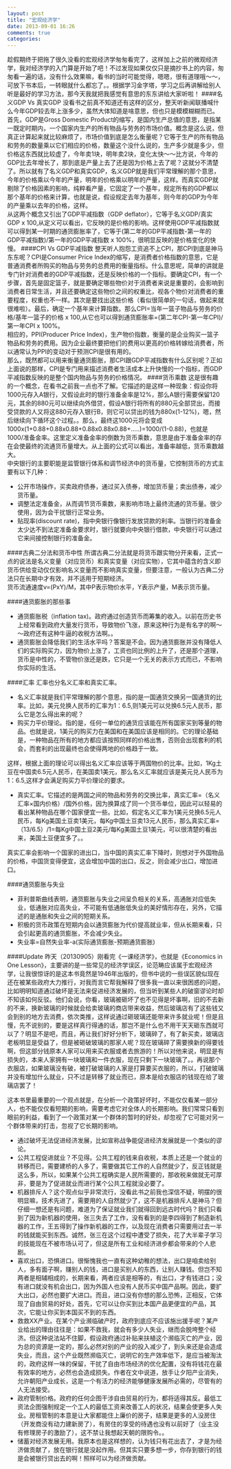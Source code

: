 ```yaml
---
layout: post
title: "宏观经济学"
date: 2013-09-01 16:26
comments: true
categories: 
---
```


趁假期终于把拖了很久没看的宏观经济学匆匆看完了，这样加上之前的微观经济学，我对经济学的入门算是开始了吧！不过发现如果仅仅只是摘抄书上的内容，匆匆看一遍的话，没有什么效果嘛，看书的当时可能觉得，嗯嗯，很有道理哦～～，可放下书本后，一转眼就什么都忘了。。根据学习金字塔，学习之后再讲解给别人听是最好的学习方法，那今天我就把我感觉有意思的东东讲给大家听啦！
####名义GDP Vs 真实GDP
没看书之前真不知道还有这样的区分，整天听新闻联播喊什么今年GDP较去年上涨多少，虽然大体知道是啥意思，但也只是模模糊糊而已。首先，GDP是Gross Domestic Product的缩写，是国内生产总值的意思，是指某一既定时期内，一个国家内生产的所有物品与劳务的市场价值。概念是这么说，但真正计算起来就比较麻烦了，市场价值到底是怎么衡量呢？它等于生产的所有物品和劳务的数量乘以它们相应的价格，数量这个没什么说的，生产多少就是多少，但价格这东西就比较虚了，今年卖1块，明年卖2块，变化太快～～比方说，今年的GDP比去年增长了，那到底是产量上去了还是因为价格上去了呢？这就分不清楚了。所以就有了名义GDP和真实GDP，名义GDP就是我们平常理解的那个意思，今年的价格乘以今年的产量，明年的价格乘以明年的产量，这样。而真实GDP就剔除了价格因素的影响，纯粹看产量，它固定了一个基年，规定所有的GDP都以那个基年的价格来计算，也就是说，假设规定去年为基年，则今年的GDP为今年的产量乘以去年的价格，这样。    
从这两个概念又引出了GDP平减指数（GDP deflator），它等于名义GDP/真实GDP x 100,从定义可以看出，它反映的是价格的影响。这样使用GDP平减指数就可以得到某一时期的通货膨胀率了，它等于(第二年的GDP平减指数-第一年的GDP平减指数)/第一年的GDP平减指数 x 100%，很明显反映的是价格变化的快慢。
####CPI Vs GDP平减指数
整天听人抱怨工资追不上CPI，那CPI到底是神马东东呢？CPI是Consumer Price Index的缩写，是消费者价格指数的意思，它是普通消费者所购买的物品与劳务的总费用的衡量指标。什么意思呢，简单的讲就是专门针对消费者的GDP平减指数，还是反映价格的一个指标。要确定CPI，有一个步骤，首先是固定篮子，就是要确定哪些物价对于消费者来说是重要的，会影响到消费者日常生活，并且还要确定这些物价之间的权重比，视各个物价对消费者的重要程度，权重也不一样。其次是要找出这些价格（看似很简单的一句话，做起来就很难啦）。最后，确定一个基年来计算指数。那么CPI=当年一篮子物品与劳务的价格/基年一篮子的价格 x 100,从它也可以得到通货膨胀率=(第二年CPI-第一年CPI)/第一年CPI x 100%。    
相应的，PPI(Producer Price Index)，生产物价指数，衡量的是企业购买一篮子物品和劳务的费用。因为企业最终要把他们的费用以更高的价格转嫁给消费者，所以通常认为PPI的变动对于预测CPI是很有用的。    
那么，既然都可以用来衡量通货膨胀，那CPI跟GDP平减指数有什么区别呢？正如上面说的那样，CPI是专门用来描述消费者生活成本上升快慢的一个指标，而GDP平减指数反映的是整个国内物品与劳务的价格情况。
####货币乘数
这是很有趣的一个概念，在看书之前我一点也不了解。它描述的是这样一种现象：假设你将1000元存入A银行，又假设此时的银行准备金率是12%，那么A银行需要保留120元，其余的880元可以继续向外借贷，假设A银行将所有的880元全部贷出，而接受贷款的人又将这880元存入银行B，则它可以贷出的钱为880x(1-12%)，嗯，然后继续向下循环这个过程。。那么，最终这1000元将会变成1000x(1+0.88+0.88x0.88+0.88x0.88x0.88+.....)=1000/(1-0.88)，也就是1000/准备金率。这里定义准备金率的倒数为货币乘数，意思是由于准备金率的存在会使最终的流通货币量增大。从上面的公式可以看出，准备率越低，货币乘数越大。    
中央银行的主要职能是监管银行体系和调节经济中的货币量，它控制货币的方式主要有以下几种：

- 公开市场操作，买卖政府债券，通过买入债券，增加货币量；卖出债券，减少货币量。
- 调整法定准备金，从而调节货币乘数，来影响市场上最终流通的货币量。很少使用，因为会干扰银行正常业务。
- 贴现率(discount rate)，指中央银行像银行发放贷款的利率。当银行的准备金太少达不到法定准备金要求时，银行就要向中央银行借款，中央银行可以通过它来间接控制银行的准备金。

####古典二分法和货币中性
所谓古典二分法就是将货币跟实物分开来看，正式一点的说法是名义变量（对应货币）和真实变量（对应实物），它其中蕴含的含义即货币供给变动仅仅影响名义变量而不影响真实变量，但要注意，一般认为古典二分法只在长期中才有效，并不适用于短期经济。    
货币流通速度v=(PxY)/M，其中P表示物价水平，Y表示产量，M表示货币量。

####通货膨胀的那些事
- 通货膨胀税（inflation tax)。政府通过创造货币而筹集的收入。以前在历史书上经常看到政府大量发行货币，导致物价飞涨，原来这种行为是有名字的啊～～政府还有这种牛逼的收税方法啊。。
- 通货膨胀会降低我们的生活水平吗？答案是不会。因为通货膨胀并没有降低人们的实际购买力，因为物价上涨了，工资也同比例的上升了，还是那个道理，货币是中性的，不管物价涨还是跌，它只是一个无关的表示方式而已，不影响你实际的生活。

####汇率
汇率也分名义汇率和真实汇率。    

- 名义汇率就是我们平常理解的那个意思，指的是一国通货交换另一国通货的比率。比如，美元兑换人民币的汇率为1：6.5,则1美元可以兑换6.5元人民币，那么它是怎么得出来的呢？
- 购买力平价理论。指的是，任何一单位的通货应该能在所有国家买到等量的物品。也就是说，1美元的购买力在美国和在美国应该是相同的。它的理论基础是，一种物品在所有的地方都应该按照同样的价格出售，否则会出现套利的机会，而套利的出现最终也会使得两地的价格趋于一致。

这样，根据上面的理论可以得出名义汇率应该等于两国物价的比率。比如，1Kg土豆在中国卖6.5元人民币，在美国卖1美元，那么名义汇率就应该是美元兑人民币为1：6.5,这样才会满足购买力平价理论的要求。    

- 真实汇率。它描述的是两国之间的物品和劳务的交换比率，真实汇率=（名义汇率×国内价格）/国外价格，因为换算成了同一个货币单位，因此可以轻易的看出某种物品在哪个国家便宜一些。比如，假定名义汇率为1美元兑换6.5元人民币，每Kg美国土豆卖1美元，每Kg中国土豆卖13元人民币，那么真实汇率=（13/6.5）/1=每Kg中国土豆2美元/每Kg美国土豆1美元，可以很清楚的看出来，美国土豆便宜多了。。    

真实汇率会影响一个国家的进出口，当中国的真实汇率下降时，则想对于外国物品的价格，中国货变得便宜，这会增加中国的出口，反之，则会减少出口，增加进口。

####通货膨胀与失业
- 菲利普斯曲线表明，通货膨胀与失业之间呈负相关的关系，高通胀对应低失业，低通胀对应高失业，不可能有低通胀低失业的美好情形存在，另外，它描述的是通胀和失业之间的短期关系。
- 积极的货币政策在短期内会以通货膨胀为代价提高就业率，但从长期来看，只会引起更高的通货膨胀，不会减少失业。
- 失业率=自然失业率-a(实际通货膨胀-预期通货膨胀)

####Update
昨天（20130905）刚看完《一课经济学》，也就是《Economics in One Lesson》，主要讲的是一些常见的经济学误区，论范畴应该属于宏观经济学，让我很惊讶的是这本书竟然是1946年出版的，但书中说的一些误区貌似现在还在被某些政府大力推行，对我而言它帮我解释了很多我一直以来很困惑的问题，比如明明知道通过破坏是无法来促进经济发展的，但当听到某些人的破窗谬论时却不知该如何反驳。他们会说，你看，玻璃被砸坏了也不见得是坏事啊，旧的不去新的不来，换新玻璃的时候就会给卖玻璃的商店带来收益，然后玻璃店有了这些钱又会到别的地方去消费，依次类推，这样说通过砸玻璃还能带来许多就业呢！但是且慢，先不说别的，要是这样真行得通的话，那岂不是什么也不用干天天砸东西就可以了？明显不是吧，而且，再让我们好好分析下，玻璃碎了，有了新买卖，玻璃店老板明显是受益了，但是被砸破玻璃的那家人呢？现在玻璃碎了需要换新的得要钱啊，但这部分钱原本人家可以用来买衣服或者去旅游的！所以对他来说，明显是有损失的，本来人家拥有一块玻璃和一件衣服，现在只剩下一块玻璃了。。再说那个衣服店，如果玻璃没有破，被打破玻璃的人家是打算要买衣服的，所以，打破玻璃并没有增加什么就业，只不过是转移了就业而已，原本是给衣服店的钱现在给了玻璃店罢了！    

这本书里最重要的一个观点就是，在分析一个政策好坏时，不能仅仅看某一部分人，也不能仅仅看短期的影响，需要考虑它对全体人的长期影响。我们常常只看到眼前的利益，看到了一个政策对某一个群体的暂时的好处，却忽视了它可能对另一个群体带来的打击，忽视了它长期的影响。

- 通过破坏无法促进经济发展，比如宣称战争能促进经济发展就是一个类似的谬论。
- 公共工程促进就业？不见得。公共工程的钱来自收税，本质上还是一个就业的转移而已，需要建桥的人多了，需要做其它工作的人自然就少了，反正钱就是这么多，所以，如果某个公共工程确实是人民所需要的，那收税来做就无可厚非，要是为了促进就业而进行某个公共工程就没必要了。
- 机器排斥人？这个观点似乎非常流行，没看此书之前我也深信不疑，明摆的很明显嘛，技术先进了，需要用的人自然就少了，这不是机器排斥人是神马？但仔细一想还是有问题，难道为了保证就业我们就得回到远古时代吗？我们只看到了因为新机器的使用，张三失去了工作，没有看到的是李四得到了制造新机器的工作，王五得到了操作新机器的工作，以及现在消费者只需要用过去一半的钱就能买到东西。诚然，张三在这个过程中遭受了损失，花了大半辈子学习的技能现在不被市场认可了，但这是所有工业和经济进步都会带来的个人悲剧。
- 喜欢出口，恐惧进口。很惭愧我也一直有这种幼稚的想法，出口是咱卖给别人，多有面子啊，赚别人的钱，进口是买别人的东西，让别人赚钱。但岂不知两者是相辅相成的，长期来看，两者应该是相等的，有出口，才有钱进口；没有进口就没有机会出口，因为外国人也没有人民币买中国产品啊。因此，要扩大出口，必然也要扩大进口。而且，进口没有你想的那么恐怖，正相反，它体现了自由贸易的好处，首先，它可以让你买到比本国产品更便宜的产品，其次，它能让你买到本国买不到的东西。
- 救救XX产业。在某个产业濒临破产时，政府到底应不应该施出援手呢？某产业给出的理由往往是：如果不救我，就会有多少人失业，继而会脱垮整个经济。但这种说法站不住脚，假设政府通过补贴来扶植这个濒临灭亡的产业，因为总的资源是一定的，那么必然对别的产业的投入减少了，到头来还是会造成失业，而且，这个产业既然濒临灭亡，说明它的生产效率低下，是应当被淘汰的，政府这样一味的保留，干扰了自由市场经济的优化配置，没有将钱花在最有效率的地方，必然也会造成损失。作者在文中说道，放手让夕阳产业消失，允许朝阳产业成长，这是一个有活力的经济能够健康发展所必需的，尽管有的人无法接受。
- 政府管制价格。政府的任何企图干涉自由贸易的行为，都将适得其反。最低工资法企图强制规定一个工人的最低工资来改善工人的状况，结果会使更多人失业。房租管制的本意是让大家都能住上廉价的房子，结果是更多的人没房住（开发商没有动力建新房了），有房住的享受的待遇也没有以前好了（业主没有修理房子的激励了），这不禁让我想起天朝的限购令。。
- 储蓄对经济发展无用。我原本也是这样想的，认为钱只有花出去了，才是为经济做贡献了，放在银行就是没起作用。但其实只要多想一步，你存到银行的钱是会被银行贷出去的啊！照样可以为经济做贡献。
